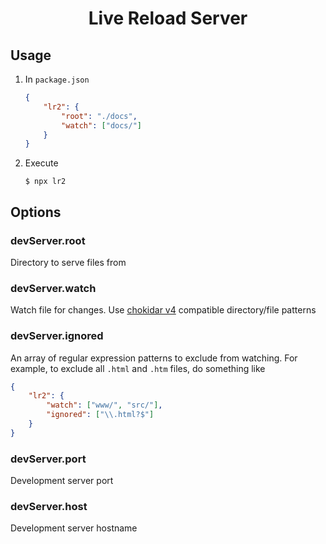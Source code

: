 # <center>Live Reload Server</center>

## Usage

1.
    In `package.json`

    ```json
    {
        "lr2": {
            "root": "./docs",
            "watch": ["docs/"]
        }
    }
    ```

2.
    Execute

    ```
    $ npx lr2
    ```

## Options

### devServer.root
Directory to serve files from

### devServer.watch
Watch file for changes. Use
[chokidar v4](https://www.npmjs.com/package/chokidar) compatible directory/file patterns

### devServer.ignored
An array of regular expression patterns to exclude from watching. For example, to exclude all `.html` and `.htm` files, do something like

```json
{
    "lr2": {
        "watch": ["www/", "src/"],
        "ignored": ["\\.html?$"]
    }
}
```

### devServer.port
Development server port

### devServer.host
Development server hostname